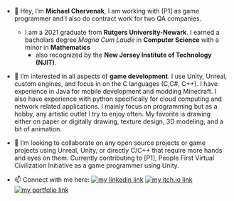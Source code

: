 - 👋 Hey, I’m **Michael Chervenak**, I am working with [P1] as game programmer and I also do contract work for two QA companies.
    - I am a 2021 graduate from **Rutgers University-Newark**. I earned a bacholars degree *Magna Cum Laude* in **Computer Science** with a minor in **Mathematics**
        - also recognized by the **New Jersey Institute of Technology (NJIT)**.
      
- 👀 I’m interested in all aspects of **game development**. I use Unity, Unreal, custom engines, and focus in on the C languages (C,C#, C++). I have experience in Java for mobile development and modding Minecraft. I also have experience with python specifically for cloud computing and network related applications. I mainly focus on programming but as a hobby, any artistic
      outlet I try to enjoy often. My favorite is drawing either on paper or digitally drawing, texture design, 3D modeling, and a bit of animation.
  
- 💞️ I’m looking to collaborate on any open source projects or game projects using Unreal, Unity, or directly C/C++ that require more hands and eyes on them. Currently contributing to [P1], People First Virtual Civilization Initiative as a game programmer using Unity.
- 📫 Connect with me here:
      [![my linkedin link](https://img.shields.io/badge/Linkedin-Cherve3-blue)](https://www.linkedin.com/in/Cherve3)
      [![my itch.io link](https://img.shields.io/badge/itch.io-Cherve-red)](https://cherve.itch.io)
      [![my portfolio link](https://img.shields.io/badge/Portfolio-Cherve-blue)](https://ch3rv3.wixsite.com/cherve)

<!---
Cherve3/Cherve3 is a ✨ special ✨ repository because its `README.md` (this file) appears on your GitHub profile.
You can click the Preview link to take a look at your changes.
--->
